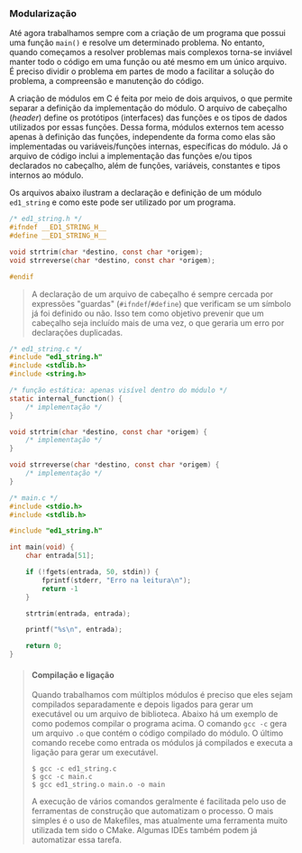 ### Modularização

Até agora trabalhamos sempre com a criação de um programa que possui uma função ``main()`` e resolve um determinado problema. No entanto, quando começamos a resolver problemas mais complexos torna-se inviável manter todo o código em uma função ou até mesmo em um único arquivo. É preciso dividir o problema em partes de modo a facilitar a solução do problema, a compreensão e manutenção do código.

A criação de módulos em C é feita por meio de dois arquivos, o que permite separar a definição da implementação do módulo. O arquivo de cabeçalho  (*header*) define os protótipos (interfaces) das funções e os tipos de dados utilizados por essas funções. Dessa forma, módulos externos tem acesso apenas à definição das funções, independente da forma como elas são implementadas ou variáveis/funções internas, específicas do módulo. Já o arquivo de código inclui a implementação das funções e/ou tipos declarados no cabeçalho, além de funções, variáveis, constantes e tipos internos ao módulo.

Os arquivos abaixo ilustram a declaração e definição de um módulo ``ed1_string`` e como este pode ser utilizado por um programa.

```C
/* ed1_string.h */
#ifndef __ED1_STRING_H__
#define __ED1_STRING_H__

void strtrim(char *destino, const char *origem);
void strreverse(char *destino, const char *origem);

#endif
```
> A declaração de um arquivo de cabeçalho é sempre cercada por expressões "guardas" (``#ifndef``/``#define``) que verificam se um símbolo já foi definido ou não. Isso tem como objetivo prevenir que um cabeçalho seja incluído mais de uma vez, o que geraria um erro por declarações duplicadas.


```C
/* ed1_string.c */
#include "ed1_string.h"
#include <stdlib.h>
#include <string.h>

/* função estática: apenas visível dentro do módulo */
static internal_function() {
	/* implementação */
}

void strtrim(char *destino, const char *origem) {
	/* implementação */
}

void strreverse(char *destino, const char *origem) {
	/* implementação */
}
```

```C
/* main.c */
#include <stdio.h>
#include <stdlib.h>

#include "ed1_string.h"

int main(void) {
	char entrada[51];

	if (!fgets(entrada, 50, stdin)) {
		fprintf(stderr, "Erro na leitura\n");
		return -1
	}

	strtrim(entrada, entrada);

	printf("%s\n", entrada);

	return 0;
}
```
>#### Compilação e ligação
>
>Quando trabalhamos com múltiplos módulos é preciso que eles sejam compilados separadamente e depois ligados para gerar um executável ou um arquivo de biblioteca. Abaixo há um exemplo de como podemos compilar o programa acima. O comando ``gcc -c`` gera um arquivo ``.o`` que contém o código compilado do módulo. O último comando recebe como entrada os módulos já compilados e executa a ligação para gerar um executável.
>
>```console
>$ gcc -c ed1_string.c
>$ gcc -c main.c
>$ gcc ed1_string.o main.o -o main
>```
> A execução de vários comandos geralmente é facilitada pelo uso de ferramentas de construção que automatizam o processo. O mais simples é o uso de Makefiles, mas atualmente uma ferramenta muito utilizada tem sido o CMake. Algumas IDEs também podem já automatizar essa tarefa.
